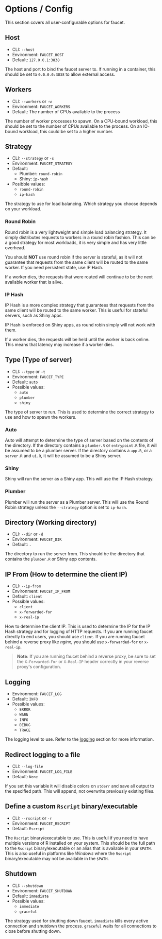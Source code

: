 # Options / Config

This section covers all user-configurable options for faucet.

## Host

- CLI: `--host`
- Environment: `FAUCET_HOST`
- Default: `127.0.0.1:3838`

The host and port to bind the faucet server to. If running in a container, this should
be set to `0.0.0.0:3838` to allow external access.

## Workers

- CLI: `--workers` or `-w`
- Environment: `FAUCET_WORKERS`
- Default: The number of CPUs available to the process

The number of worker processes to spawn. On a CPU-bound workload, this should be set to
the number of CPUs available to the process. On an IO-bound workload, this could be set
to a higher number.

## Strategy

- CLI: `--strategy` or `-s`
- Environment: `FAUCET_STRATEGY`
- Default:
    - Plumber: `round-robin`
    - Shiny: `ip-hash`
- Posibble values:
    - `round-robin`
    - `ip-hash`

The strategy to use for load balancing. Which strategy you choose depends on your
workload.



### Round Robin

Round robin is a very lightweight and simple load balancing strategy. It simply
distributes requests to workers in a round robin fashion. This can be a good strategy
for most workloads, it is very simple and has very little overhead.

You should **NOT** use round robin if the server is stateful, as it will not guarantee
that requests from the same client will be routed to the same worker. If you need
persistent state, use IP Hash.

If a worker dies, the requests that were routed will continue to be the next available
worker that is alive.

### IP Hash

IP Hash is a more complex strategy that guarantees that requests from the same client
will be routed to the same worker. This is useful for stateful servers, such as Shiny
apps.

IP Hash is enforced on Shiny apps, as round robin simply will not work with them.

If a worker dies, the requests will be held until the worker is back online. This means
that latency may increase if a worker dies.

## Type (Type of server)

- CLI: `--type` or `-t`
- Environment: `FAUCET_TYPE`
- Default: `auto`
- Possible values:
    - `auto`
    - `plumber`
    - `shiny`

The type of server to run. This is used to determine the correct strategy to use
and how to spawn the workers.

### Auto

Auto will attempt to determine the type of server based on the contents of the
directory. If the directory contains a `plumber.R` or `entrypoint.R` file, it
will be assumed to be a plumber server. If the directory contains a `app.R`, or
a `server.R` and `ui.R`, it will be assumed to be a Shiny server.

### Shiny

Shiny will run the server as a Shiny app. This will use the IP Hash strategy.

### Plumber

Plumber will run the server as a Plumber server. This will use the Round Robin strategy
unless the `--strategy` option is set to `ip-hash`.

## Directory (Working directory)

- CLI: `--dir` or `-d`
- Environment: `FAUCET_DIR`
- Default: `.`

The directory to run the server from. This should be the directory that contains the
`plumber.R` or Shiny app contents.

## IP From (How to determine the client IP)

- CLI: `--ip-from`
- Environment: `FAUCET_IP_FROM`
- Default: `client`
- Possible values:
    - `client`
    - `x-forwarded-for`
    - `x-real-ip`

How to determine the client IP. This is used to determine the IP for the IP Hash
strategy and for logging of HTTP requests. If you are running faucet directly to end
users, you should use `client`. If you are running faucet behind a reverse proxy like
_nginx_, you should use `x-forwarded-for` or `x-real-ip`.

> **Note:** If you are running faucet behind a reverse proxy, be sure to set the
> `X-Forwarded-For` or `X-Real-IP` header correctly in your reverse proxy's
> configuration.

## Logging

- Environment: `FAUCET_LOG`
- Default: `INFO`
- Possible values:
    - `ERROR`
    - `WARN`
    - `INFO`
    - `DEBUG`
    - `TRACE`

The logging level to use. Refer to the [logging](./logging.md) section for more
information.

## Redirect logging to a file

- CLI: `--log-file`
- Environment: `FAUCET_LOG_FILE`
- Default: `None`

If you set this variable it will disable colors on `stderr` and save all output
to the specified path. This will append, not overwrite previously existing files.

## Define a custom `Rscript` binary/executable

- CLI: `--rscript` or `-r`
- Environment: `FAUCET_RSCRIPT`
- Default: `Rscript`

The `Rscript` binary/executable to use. This is useful if you need to have
multiple versions of R installed on your system. This should be the full path
to the `Rscript` binary/executable or an alias that is available in your
`$PATH`. This is also useful in platforms like _Windows_ where the `Rscript`
binary/executable may not be available in the `$PATH`.

## Shutdown

- CLI: `--shutdown`
- Environment: `FAUCET_SHUTDOWN`
- Default: `immediate`
- Possible values:
    - `immediate`
    - `graceful`

The strategy used for shutting down faucet. `immediate` kills every
active connection and shutdown the process. `graceful` waits
for all connections to close before shutting down.
